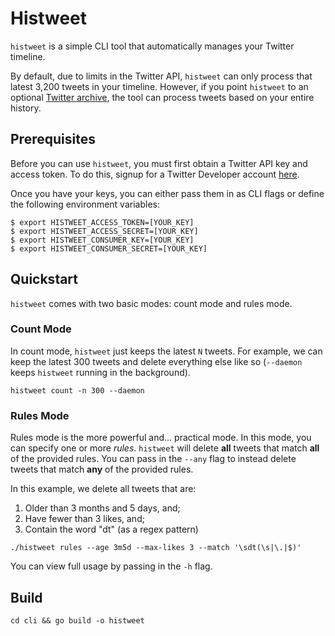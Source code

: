 # Histweet

`histweet` is a simple CLI tool that automatically manages your Twitter timeline.

By default, due to limits in the Twitter API, `histweet` can only process that latest 3,200 tweets in your timeline. However, if you point `histweet` to an optional [Twitter archive](https://help.twitter.com/en/managing-your-account/how-to-download-your-twitter-archive), the tool can process tweets based on your entire history.

## Prerequisites

Before you can use `histweet`, you must first obtain a Twitter API key and access token. To do this, signup for a Twitter Developer account [here](https://developer.twitter.com/en/apply-for-access).

Once you have your keys, you can either pass them in as CLI flags or define the following environment variables:

```
$ export HISTWEET_ACCESS_TOKEN=[YOUR_KEY]
$ export HISTWEET_ACCESS_SECRET=[YOUR_KEY]
$ export HISTWEET_CONSUMER_KEY=[YOUR_KEY]
$ export HISTWEET_CONSUMER_SECRET=[YOUR_KEY]
```

## Quickstart

`histweet` comes with two basic modes: count mode and rules mode.

### Count Mode

In count mode, `histweet` just keeps the latest `N` tweets.  For example, we can keep the latest 300 tweets and delete everything else like so (`--daemon` keeps `histweet` running in the background).

```
histweet count -n 300 --daemon
```

### Rules Mode

Rules mode is the more powerful and... practical mode.  In this mode, you can specify one or more *rules*. `histweet` will delete **all** tweets that match **all** of the provided rules. You can pass in the `--any` flag to instead delete tweets that match **any** of the provided rules.

In this example, we delete all tweets that are:

1. Older than 3 months and 5 days, and;
2. Have fewer than 3 likes, and;
3. Contain the word "dt" (as a regex pattern)

```
./histweet rules --age 3m5d --max-likes 3 --match '\sdt(\s|\.|$)'
```

You can view full usage by passing in the `-h` flag.

## Build

`cd cli && go build -o histweet`
